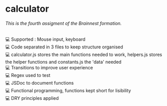 ﻿# calculator
###### This is the fourth assigment of the Brainnest formation.
💻 Supported : Mouse input, keyboard</br>
💻 Code separated in 3 files to keep structure organised</br>
💻 calculator.js stores the main functions needed to work, helpers.js stores the helper functions and constants.js the 'data' needed</br>
💻 Transitions to improve user experience</br>
💻 Regex used to test</br>
💻 JSDoc to document functions</br>
💻 Functional programming, functions kept short for lisibility</br>
💻 DRY principles applied</br>

